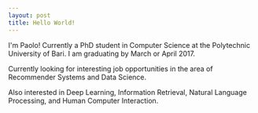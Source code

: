 ```yaml
---
layout: post
title: Hello World! 
---
```

I'm Paolo! Currently a PhD student in Computer Science at the Polytechnic University of Bari. I am graduating by March or April 2017. 

Currently looking for interesting job opportunities in the area of Recommender Systems and Data Science.

Also interested in Deep Learning, Information Retrieval, Natural Language Processing, and Human Computer Interaction.


